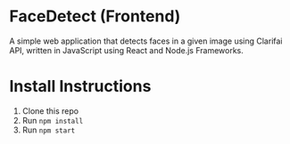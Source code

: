 # FaceDetect (Frontend)

A simple web application that detects faces in a given image using Clarifai API, written in JavaScript using React and Node.js Frameworks.

Install Instructions
====================
1. Clone this repo
2. Run `npm install`
3. Run `npm start`
